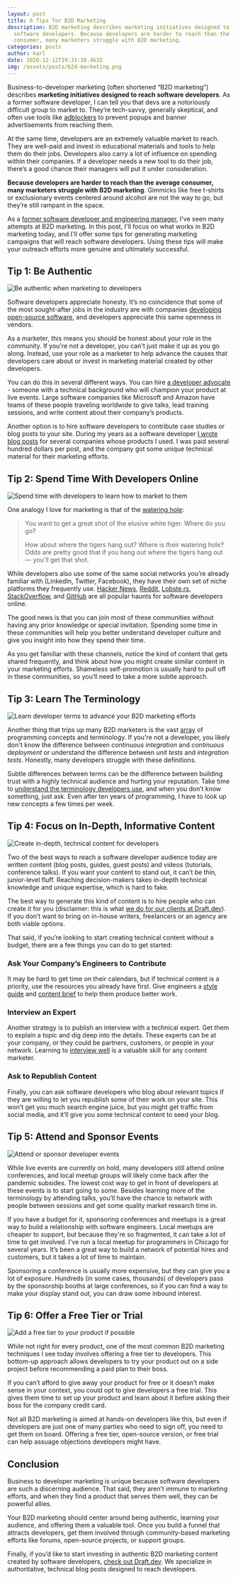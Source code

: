 ```yaml
---
layout: post
title: 6 Tips for B2D Marketing
description: B2D marketing describes marketing initiatives designed to attract
  software developers. Because developers are harder to reach than the average
  consumer, many marketers struggle with B2D marketing.
categories: posts
author: karl
date: 2020-12-12T19:31:38.463Z
img: /assets/posts/b2d-marketing.png
---
```


Business-to-developer marketing (often shortened “B2D marketing”) describes **marketing initiatives designed to reach software developers**. As a former software developer, I can tell you that devs are a notoriously difficult group to market to. They’re tech-savvy, generally skeptical, and often use tools like [adblockers](https://www.forbes.com/sites/tjmccue/2019/03/19/47-percent-of-consumers-are-blocking-ads/?sh=244a64d02037) to prevent popups and banner advertisements from reaching them.

At the same time, developers are an extremely valuable market to reach. They are well-paid and invest in educational materials and tools to help them do their jobs. Developers also carry a lot of influence on spending within their companies. If a developer needs a new tool to do their job, there’s a good chance their managers will put it under consideration.

<!-- signup -->

**Because developers are harder to reach than the average consumer, many marketers struggle with B2D marketing**. Gimmicks like free t-shirts or exclusionary events centered around alcohol are not the way to go, but they’re still rampant in the space.

As a [former software developer and engineering manager](https://www.toptal.com/engineering-management/a-day-in-life-engineering-manager), I've seen many attempts at B2D marketing. In this post, I'll focus on what works in B2D marketing today, and I'll offer some tips for generating marketing campaigns that will reach software developers. Using these tips will make your outreach efforts more genuine and ultimately successful.

## Tip 1: Be Authentic

![Be authentic when marketing to developers](https://i.imgur.com/MfurIjf.png)

Software developers appreciate honesty. It’s no coincidence that some of the most sought-after jobs in the industry are with companies [developing open-source software](https://www.ycombinator.com/library/56-why-the-best-companies-and-developers-give-away-almost-everything-they-do), and developers appreciate this same openness in vendors.

As a marketer, this means you should be honest about your role in the community. If you're not a developer, you can't just make it up as you go along. Instead, use your role as a marketer to help advance the causes that developers care about or invest in marketing material created by other developers.

You can do this in several different ways. You can hire [a developer advocate](https://www.freecodecamp.org/news/what-the-heck-is-a-developer-advocate-87ab4faccfc4/) - someone with a technical background who will champion your product at live events. Large software companies like Microsoft and Amazon have teams of these people traveling worldwide to give talks, lead training sessions, and write content about their company’s products.

Another option is to hire software developers to contribute case studies or blog posts to your site. During my years as a software developer [I wrote blog posts](https://www.karllhughes.com/posts/start-freelance-blogging) for several companies whose products I used. I was paid several hundred dollars per post, and the company got some unique technical material for their marketing efforts.

## Tip 2: Spend Time With Developers Online

![Spend time with developers to learn how to market to them](https://i.imgur.com/ndTg16O.png)

One analogy I love for marketing is that of the [watering hole](https://www.mclellanmarketing.com/2007/09/where-is-your-c.html):

> You want to get a great shot of the elusive white tiger. Where do you go?
> 
> How about where the tigers hang out? Where is their watering hole? Odds are pretty good that if you hang out where the tigers hang out — you'll get that shot.

While developers also use some of the same social networks you’re already familiar with (LinkedIn, Twitter, Facebook), they have their own set of niche platforms they frequently use. [Hacker News](https://news.ycombinator.com/), [Reddit](https://www.reddit.com/), [Lobste.rs](http://lobste.rs/), [StackOverflow](https://stackoverflow.com/), and [GitHub](https://github.com/) are all popular haunts for software developers online.

The good news is that you can join most of these communities without having any prior knowledge or special invitation. Spending some time in these communities will help you better understand developer culture and give you insight into how they spend their time.

As you get familiar with these channels, notice the kind of content that gets shared frequently, and think about how you might create similar content in your marketing efforts. Shameless self-promotion is usually hard to pull off in these communities, so you’ll need to take a more subtle approach.

## Tip 3: Learn The Terminology

![Learn developer terms to advance your B2D marketing efforts](https://i.imgur.com/fSM3ozj.png)

Another thing that trips up many B2D marketers is the vast [array](https://en.wikipedia.org/wiki/Array_data_structure) of programming concepts and terminology. If you're not a developer, you likely don't know the difference between _continuous integration_ and _continuous deployment_ or understand the difference between _unit tests_ and _integration tests_. Honestly, many developers struggle with these definitions.

Subtle differences between terms can be the difference between building trust with a highly technical audience and hurting your reputation. Take time to [understand the terminology developers use](https://www.programmingforbeginnersbook.com/blog/expand_your_programming_vocabulary/), and when you don’t know something, just ask. Even after ten years of programming, I have to look up new concepts a few times per week.

## Tip 4: Focus on In-Depth, Informative Content

![Create in-depth, technical content for developers](https://i.imgur.com/1hoAgOm.png)

Two of the best ways to reach a software developer audience today are written content (blog posts, guides, guest posts) and videos (tutorials, conference talks). If you want your content to stand out, it can’t be thin, junior-level fluff. Reaching decision-makers takes in-depth technical knowledge and unique expertise, which is hard to fake.

The best way to generate this kind of content is to hire people who can create it for you (disclaimer: this is what [we do for our clients at Draft.dev](https://draft.dev)). If you don’t want to bring on in-house writers, freelancers or an agency are both viable options.

That said, if you’re looking to start creating technical content without a budget, there are a few things you can do to get started:

### Ask Your Company’s Engineers to Contribute
It may be hard to get time on their calendars, but if technical content is a priority, use the resources you already have first. Give engineers a [style guide](https://draft.dev/learn/posts/styleguide) and [content brief](https://draft.dev/learn/content-plan) to help them produce better work.

### Interview an Expert
Another strategy is to publish an interview with a technical expert. Get them to explain a topic and dig deep into the details. These experts can be at your company, or they could be partners, customers, or people in your network. Learning to [interview well](https://contentmarketinginstitute.com/2017/01/journalists-interviews-life/) is a valuable skill for any content marketer.

### Ask to Republish Content
Finally, you can ask software developers who blog about relevant topics if they are willing to let you republish some of their work on your site. This won’t get you much search engine juice, but you might get traffic from social media, and it’ll give you some technical content to seed your blog.

## Tip 5: Attend and Sponsor Events

![Attend or sponsor developer events](https://i.imgur.com/QKGso2n.png)

While live events are currently on hold, many developers still attend online conferences, and local meetup groups will likely come back after the pandemic subsides. The lowest cost way to get in front of developers at these events is to start going to some. Besides learning more of the terminology by attending talks, you’ll have the chance to network with people between sessions and get some quality market research time in.

If you have a budget for it, sponsoring conferences and meetups is a great way to build a relationship with software engineers. Local meetups are cheaper to support, but because they're so fragmented, it can take a lot of time to get involved. I've run a local meetup for programmers in Chicago for several years. It’s been a great way to build a network of potential hires and customers, but it takes a lot of time to maintain.

Sponsoring a conference is usually more expensive, but they can give you a lot of exposure. Hundreds (in some cases, thousands) of developers pass by the sponsorship booths at large conferences, so if you can find a way to make your display stand out, you can draw some inbound interest.

## Tip 6: Offer a Free Tier or Trial

![Add a free tier to your product if possible](https://i.imgur.com/7zmLiqS.png)

While not right for every product, one of the most common B2D marketing techniques I see today involves offering a free tier to developers. This bottom-up approach allows developers to try your product out on a side project before recommending a paid plan to their boss.

If you can’t afford to give away your product for free or it doesn’t make sense in your context, you could opt to give developers a free trial. This gives them time to set up your product and learn about it before asking their boss for the company credit card.

Not all B2D marketing is aimed at hands-on developers like this, but even if developers are just one of many parties who need to sign off, you need to get them on board. Offering a free tier, open-source version, or free trial can help assuage objections developers might have.

## Conclusion
Business to developer marketing is unique because software developers are such a discerning audience. That said, they aren’t immune to marketing efforts, and when they find a product that serves them well, they can be powerful allies.

Your B2D marketing should center around being authentic, learning your audience, and offering them a valuable tool. Once you build a funnel that attracts developers, get them involved through community-based marketing efforts like forums, open-source projects, or support groups.

Finally, if you’d like to start investing in authentic B2D marketing content created by software developers, [check out Draft.dev](http://draft.dev/). We specialize in authoritative, technical blog posts designed to reach developers.

